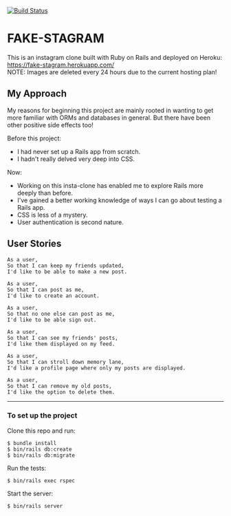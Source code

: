 [![Build Status](https://travis-ci.com/shannongamby/instagram_challenge.svg?branch=master)](https://travis-ci.com/shannongamby/instagram_challenge)

# FAKE-STAGRAM

This is an instagram clone built with Ruby on Rails and deployed on Heroku: https://fake-stagram.herokuapp.com/  
NOTE: Images are deleted every 24 hours due to the current hosting plan!

## My Approach
My reasons for beginning this project are mainly rooted in wanting to get more familiar with ORMs and databases in general. But there have been other positive side effects too! 
  
Before this project: 
- I had never set up a Rails app from scratch.
- I hadn't really delved very deep into CSS.
  
Now:  
- Working on this insta-clone has enabled me to explore Rails more deeply than before. 
- I've gained a better working knowledge of ways I can go about testing a Rails app.
- CSS is less of a mystery.
- User authentication is second nature.

## User Stories
```
As a user,
So that I can keep my friends updated,
I'd like to be able to make a new post.
```
```
As a user,
So that I can post as me,
I'd like to create an account.
```
```
As a user,
So that no one else can post as me,
I'd like to be able sign out.
```
```
As a user, 
So that I can see my friends' posts,
I'd like them displayed on my feed.
```
```
As a user,
So that I can stroll down memory lane,
I'd like a profile page where only my posts are displayed.
```
```
As a user,
So that I can remove my old posts,
I'd like the option to delete them.
```
----

### To set up the project
Clone this repo and run:
```
$ bundle install
$ bin/rails db:create
$ bin/rails db:migrate
```
Run the tests:
```
$ bin/rails exec rspec 
```
Start the server:
```
$ bin/rails server 
```
